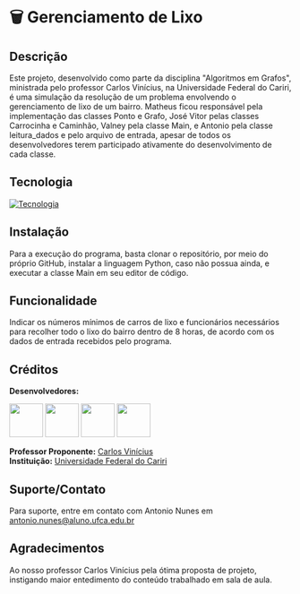 # 🗑 Gerenciamento de Lixo

## Descrição
Este projeto, desenvolvido como parte da disciplina "Algoritmos em Grafos", ministrada pelo professor Carlos Vinícius, na Universidade Federal do Cariri, é uma simulação da resolução de um problema envolvendo o gerenciamento de lixo de um bairro. Matheus ficou responsável pela implementação das classes Ponto e Grafo, José Vitor pelas classes Carrocinha e Caminhão, Valney pela classe Main, e Antonio pela classe leitura_dados e pelo arquivo de entrada, apesar de todos os desenvolvedores terem participado ativamente do desenvolvimento de cada classe.

## Tecnologia

[![Tecnologia](https://skillicons.dev/icons?i=python)](https://skillicons.dev)

## Instalação
Para a execução do programa, basta clonar o repositório, por meio do próprio GitHub, instalar a linguagem Python, caso não possua ainda, e executar a classe Main em seu editor de código.

## Funcionalidade
Indicar os números mínimos de carros de lixo e funcionários necessários para recolher todo o lixo do bairro dentro de 8 horas, de acordo com os dados de entrada recebidos pelo programa.

## Créditos
**Desenvolvedores:**
</br>

[<img src="https://github.com/antonionunesdev.png" width="60px;">](https://github.com/antonionunesdev)
[<img src="https://github.com/matheusluna37.png" width="60px;">](https://github.com/matheusluna37)
[<img src="https://github.com/josevitordds.png" width="60px;">](https://github.com/josevitordds)
[<img src="https://github.com/valneymaia.png" width="60px;">](https://github.com/valneymaia)
</br>

**Professor Proponente:** [Carlos Vinícius](mailto:vinicius.lima@ufca.edu.br)  
**Instituição:** [Universidade Federal do Cariri](https://www.ufca.edu.br)

## Suporte/Contato
Para suporte, entre em contato com Antonio Nunes em antonio.nunes@aluno.ufca.edu.br

## Agradecimentos
Ao nosso professor Carlos Vinícius pela ótima proposta de projeto, instigando maior entedimento do conteúdo trabalhado em sala de aula.
